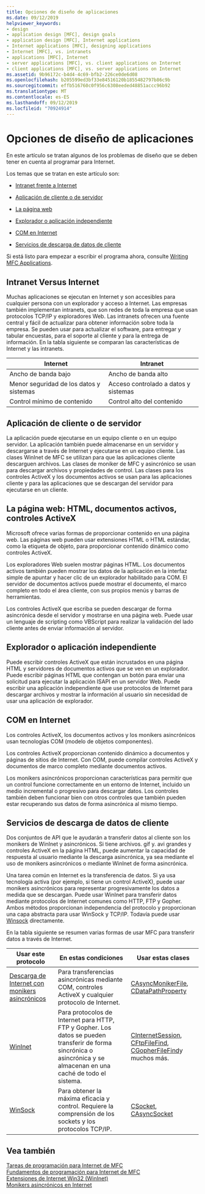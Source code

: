 ```yaml
---
title: Opciones de diseño de aplicaciones
ms.date: 09/12/2019
helpviewer_keywords:
- design
- application design [MFC], design goals
- application design [MFC], Internet applications
- Internet applications [MFC], designing applications
- Internet [MFC], vs. intranets
- applications [MFC], Internet
- server applications [MFC], vs. client applications on Internet
- client applications [MFC], vs. server applications on Internet
ms.assetid: 9b96172c-b4d4-4c69-bfb2-226ce0de6d08
ms.openlocfilehash: b205599ed3bf33e84516120b1855482797b86c9b
ms.sourcegitcommit: effb516760c0f956c6308eeded48851accc96b92
ms.translationtype: MT
ms.contentlocale: es-ES
ms.lasthandoff: 09/12/2019
ms.locfileid: "70924914"
---
```

# <a name="application-design-choices"></a>Opciones de diseño de aplicaciones

En este artículo se tratan algunos de los problemas de diseño que se deben tener en cuenta al programar para Internet.

Los temas que se tratan en este artículo son:

- [Intranet frente a Internet](#_core_intranet_versus_internet)

- [Aplicación de cliente o de servidor](#_core_client_or_server_application)

- [La página web](#_core_the_web_page)

- [Explorador o aplicación independiente](#_core_browser_or_standalone)

- [COM en Internet](#_core_com_on_the_internet)

- [Servicios de descarga de datos de cliente](#_core_client_data_download_services)

Si está listo para empezar a escribir el programa ahora, consulte [Writing MFC Applications](../mfc/writing-mfc-applications.md).

##  <a name="_core_intranet_versus_internet"></a> Intranet Versus Internet

Muchas aplicaciones se ejecutan en Internet y son accesibles para cualquier persona con un explorador y acceso a Internet. Las empresas también implementan intranets, que son redes de toda la empresa que usan protocolos TCP/IP y exploradores Web. Las intranets ofrecen una fuente central y fácil de actualizar para obtener información sobre toda la empresa. Se pueden usar para actualizar el software, para entregar y tabular encuestas, para el soporte al cliente y para la entrega de información. En la tabla siguiente se comparan las características de Internet y las intranets.

|Internet|Intranet|
|--------------|--------------|
|Ancho de banda bajo|Ancho de banda alto|
|Menor seguridad de los datos y sistemas|Acceso controlado a datos y sistemas|
|Control mínimo de contenido|Control alto del contenido|

##  <a name="_core_client_or_server_application"></a>Aplicación de cliente o de servidor

La aplicación puede ejecutarse en un equipo cliente o en un equipo servidor. La aplicación también puede almacenarse en un servidor y descargarse a través de Internet y ejecutarse en un equipo cliente. Las clases WinInet de MFC se utilizan para que las aplicaciones cliente descarguen archivos. Las clases de moniker de MFC y asincrónico se usan para descargar archivos y propiedades de control. Las clases para los controles ActiveX y los documentos activos se usan para las aplicaciones cliente y para las aplicaciones que se descargan del servidor para ejecutarse en un cliente.

##  <a name="_core_the_web_page"></a>La página web: HTML, documentos activos, controles ActiveX

Microsoft ofrece varias formas de proporcionar contenido en una página web. Las páginas web pueden usar extensiones HTML o HTML estándar, como la etiqueta de objeto, para proporcionar contenido dinámico como controles ActiveX.

Los exploradores Web suelen mostrar páginas HTML. Los documentos activos también pueden mostrar los datos de la aplicación en la interfaz simple de apuntar y hacer clic de un explorador habilitado para COM. El servidor de documentos activos puede mostrar el documento, el marco completo en todo el área cliente, con sus propios menús y barras de herramientas.

Los controles ActiveX que escriba se pueden descargar de forma asincrónica desde el servidor y mostrarse en una página web. Puede usar un lenguaje de scripting como VBScript para realizar la validación del lado cliente antes de enviar información al servidor.

##  <a name="_core_browser_or_standalone"></a>Explorador o aplicación independiente

Puede escribir controles ActiveX que están incrustados en una página HTML y servidores de documentos activos que se ven en un explorador. Puede escribir páginas HTML que contengan un botón para enviar una solicitud para ejecutar la aplicación ISAPI en un servidor Web. Puede escribir una aplicación independiente que use protocolos de Internet para descargar archivos y mostrar la información al usuario sin necesidad de usar una aplicación de explorador.

##  <a name="_core_com_on_the_internet"></a>COM en Internet

Los controles ActiveX, los documentos activos y los monikers asincrónicos usan tecnologías COM (modelo de objetos componentes).

Los controles ActiveX proporcionan contenido dinámico a documentos y páginas de sitios de Internet. Con COM, puede compilar controles ActiveX y documentos de marco completo mediante documentos activos.

Los monikers asincrónicos proporcionan características para permitir que un control funcione correctamente en un entorno de Internet, incluido un medio incremental o progresivo para descargar datos. Los controles también deben funcionar bien con otros controles que también pueden estar recuperando sus datos de forma asincrónica al mismo tiempo.

##  <a name="_core_client_data_download_services"></a>Servicios de descarga de datos de cliente

Dos conjuntos de API que le ayudarán a transferir datos al cliente son los monikers de WinInet y asincrónicos. Si tiene archivos. gif y. avi grandes y controles ActiveX en la página HTML, puede aumentar la capacidad de respuesta al usuario mediante la descarga asincrónica, ya sea mediante el uso de monikers asincrónicos o mediante WinInet de forma asincrónica.

Una tarea común en Internet es la transferencia de datos. Si ya usa tecnología activa (por ejemplo, si tiene un control ActiveX), puede usar monikers asincrónicos para representar progresivamente los datos a medida que se descargan. Puede usar WinInet para transferir datos mediante protocolos de Internet comunes como HTTP, FTP y Gopher. Ambos métodos proporcionan independencia del protocolo y proporcionan una capa abstracta para usar WinSock y TCP/IP. Todavía puede usar [Winsock](../mfc/windows-sockets-in-mfc.md) directamente.

En la tabla siguiente se resumen varias formas de usar MFC para transferir datos a través de Internet.

|Usar este protocolo|En estas condiciones|Usar estas clases|
|-----------------------|----------------------------|-------------------------|
|[Descarga de Internet con monikers asincrónicos](../mfc/asynchronous-monikers-on-the-internet.md)|Para transferencias asincrónicas mediante COM, controles ActiveX y cualquier protocolo de Internet.|[CAsyncMonikerFile](../mfc/reference/casyncmonikerfile-class.md), [CDataPathProperty](../mfc/reference/cdatapathproperty-class.md)|
|[WinInet](../mfc/win32-internet-extensions-wininet.md)|Para protocolos de Internet para HTTP, FTP y Gopher. Los datos se pueden transferir de forma sincrónica o asincrónica y se almacenan en una caché de todo el sistema.|[CInternetSession](../mfc/reference/cinternetsession-class.md), [CFtpFileFind](../mfc/reference/cftpfilefind-class.md), [CGopherFileFind](../mfc/reference/cgopherfilefind-class.md)y muchos más.|
|[WinSock](../mfc/windows-sockets-in-mfc.md)|Para obtener la máxima eficacia y control. Requiere la comprensión de los sockets y los protocolos TCP/IP.|[CSocket](../mfc/reference/csocket-class.md), [CAsyncSocket](../mfc/reference/casyncsocket-class.md)|

## <a name="see-also"></a>Vea también

[Tareas de programación para Internet de MFC](../mfc/mfc-internet-programming-tasks.md)<br/>
[Fundamentos de programación para Internet de MFC](../mfc/mfc-internet-programming-basics.md)<br/>
[Extensiones de Internet Win32 (WinInet)](../mfc/win32-internet-extensions-wininet.md)<br/>
[Monikers asincrónicos en Internet](../mfc/asynchronous-monikers-on-the-internet.md)
